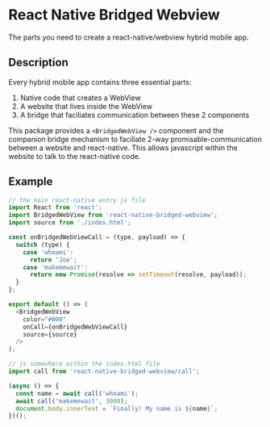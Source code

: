 # React Native Bridged Webview
The parts you need to create a react-native/webview hybrid mobile app.

## Description
Every hybrid mobile app contains three essential parts:
1) Native code that creates a WebView
2) A website that lives inside the WebView
3) A bridge that faciliates communication between these 2 components

This package provides a ```<BridgedWebView />``` component and the companion bridge mechanism to faciliate 2-way promisable-communication between a website and react-native. This allows javascript within the website to talk to the react-native code.

## Example

```js
// the main react-native entry js file
import React from 'react';
import BridgedWebView from 'react-native-bridged-webview';
import source from './index.html';

const onBridgedWebViewCall = (type, payload) => {
  switch (type) {
    case 'whoami':
      return 'Joe';
    case 'makemewait':
      return new Promise(resolve => setTimeout(resolve, payload));
  }
};

export default () => (
  <BridgedWebView
    color="#000"
    onCall={onBridgedWebViewCall}
    source={source}
  />
);
```
```js
// js somewhere within the index.html file
import call from 'react-native-bridged-webview/call';

(async () => {
  const name = await call('whoami');
  await call('makemewait', 3000);
  document.body.innerText = `Finally! My name is ${name}`;
})();
```